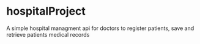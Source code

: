 # hospitalProject

A simple hospital managment api for doctors to register patients, save and retrieve patients medical records
